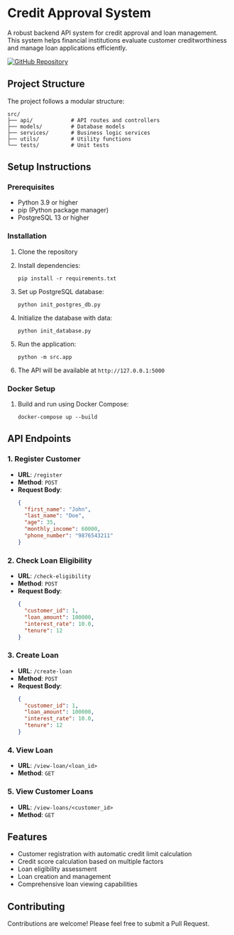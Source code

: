 # Credit Approval System

A robust backend API system for credit approval and loan management. This system helps financial institutions evaluate customer creditworthiness and manage loan applications efficiently.

[![GitHub Repository](https://img.shields.io/badge/GitHub-Repository-blue.svg)](https://github.com/Kushagra888/Credit-Approval-System)

## Project Structure

The project follows a modular structure:

```
src/
├── api/            # API routes and controllers
├── models/         # Database models
├── services/       # Business logic services
├── utils/          # Utility functions
└── tests/          # Unit tests
```

## Setup Instructions

### Prerequisites

- Python 3.9 or higher
- pip (Python package manager)
- PostgreSQL 13 or higher

### Installation

1. Clone the repository

2. Install dependencies:
   ```
   pip install -r requirements.txt
   ```

3. Set up PostgreSQL database:
   ```
   python init_postgres_db.py
   ```

4. Initialize the database with data:
   ```
   python init_database.py
   ```

5. Run the application:
   ```
   python -m src.app
   ```

6. The API will be available at `http://127.0.0.1:5000`

### Docker Setup

1. Build and run using Docker Compose:
   ```
   docker-compose up --build
   ```

## API Endpoints

### 1. Register Customer

- **URL**: `/register`
- **Method**: `POST`
- **Request Body**:
  ```json
  {
    "first_name": "John",
    "last_name": "Doe",
    "age": 35,
    "monthly_income": 60000,
    "phone_number": "9876543211"
  }
  ```

### 2. Check Loan Eligibility

- **URL**: `/check-eligibility`
- **Method**: `POST`
- **Request Body**:
  ```json
  {
    "customer_id": 1,
    "loan_amount": 100000,
    "interest_rate": 10.0,
    "tenure": 12
  }
  ```

### 3. Create Loan

- **URL**: `/create-loan`
- **Method**: `POST`
- **Request Body**:
  ```json
  {
    "customer_id": 1,
    "loan_amount": 100000,
    "interest_rate": 10.0,
    "tenure": 12
  }
  ```

### 4. View Loan

- **URL**: `/view-loan/<loan_id>`
- **Method**: `GET`

### 5. View Customer Loans

- **URL**: `/view-loans/<customer_id>`
- **Method**: `GET`


## Features

- Customer registration with automatic credit limit calculation
- Credit score calculation based on multiple factors
- Loan eligibility assessment
- Loan creation and management
- Comprehensive loan viewing capabilities

## Contributing

Contributions are welcome! Please feel free to submit a Pull Request.

